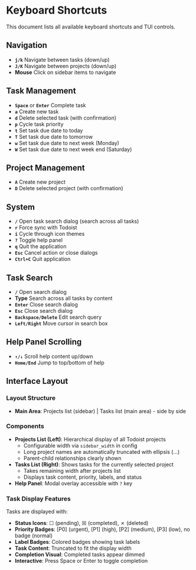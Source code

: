 # Keyboard Shortcuts

This document lists all available keyboard shortcuts and TUI controls.

## Navigation

- **`j/k`** Navigate between tasks (down/up)
- **`J/K`** Navigate between projects (down/up)
- **Mouse** Click on sidebar items to navigate

## Task Management

- **`Space`** or **`Enter`** Complete task
- **`a`** Create new task
- **`d`** Delete selected task (with confirmation)
- **`p`** Cycle task priority
- **`t`** Set task due date to today
- **`T`** Set task due date to tomorrow
- **`w`** Set task due date to next week (Monday)
- **`W`** Set task due date to next week end (Saturday)

## Project Management

- **`A`** Create new project
- **`D`** Delete selected project (with confirmation)

## System

- **`/`** Open task search dialog (search across all tasks)
- **`r`** Force sync with Todoist
- **`i`** Cycle through icon themes
- **`?`** Toggle help panel
- **`q`** Quit the application
- **`Esc`** Cancel action or close dialogs
- **`Ctrl+C`** Quit application

## Task Search

- **`/`** Open search dialog
- **Type** Search across all tasks by content
- **`Enter`** Close search dialog
- **`Esc`** Close search dialog
- **`Backspace/Delete`** Edit search query
- **`Left/Right`** Move cursor in search box

## Help Panel Scrolling

- **`↑/↓`** Scroll help content up/down
- **`Home/End`** Jump to top/bottom of help

## Interface Layout

### Layout Structure
- **Main Area**: Projects list (sidebar) | Tasks list (main area) - side by side

### Components
- **Projects List (Left)**: Hierarchical display of all Todoist projects
  - Configurable width via `sidebar_width` in config
  - Long project names are automatically truncated with ellipsis (…)
  - Parent-child relationships clearly shown
- **Tasks List (Right)**: Shows tasks for the currently selected project
  - Takes remaining width after projects list
  - Displays task content, priority, labels, and status
- **Help Panel**: Modal overlay accessible with `?` key

### Task Display Features
Tasks are displayed with:
- **Status Icons**: ☐ (pending), ☒ (completed), ✗ (deleted)
- **Priority Badges**: [P0] (urgent), [P1] (high), [P2] (medium), [P3] (low), no badge (normal)
- **Label Badges**: Colored badges showing task labels
- **Task Content**: Truncated to fit the display width
- **Completion Visual**: Completed tasks appear dimmed
- **Interactive**: Press Space or Enter to toggle completion